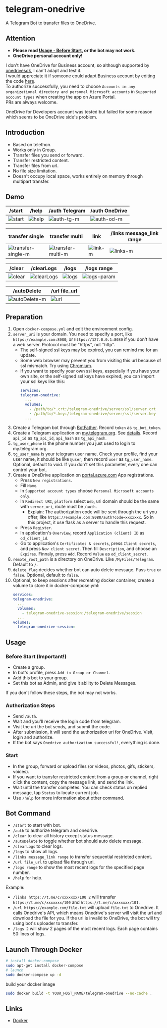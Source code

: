 # telegram-onedrive
A Telegram Bot to transfer files to OneDrive.

## Attention
- **Please read [Usage - Before Start](#before-start-important), or the bot may not work.**
- **OneDrive personal account only!**

I don't have OneDrive for Business account, so although supported by [onedrivesdk](https://github.com/OneDrive/onedrive-sdk-python#onedrive-for-business), I can't adapt and test it.  
I would appreciate it if someone could adapt Business account by editing the code [here](https://github.com/hlf20010508/telegram-onedrive/blob/658a808cb23a76975324c3f8ac87035c852581dd/modules/onedrive.py#L48C1).  
To authorize successfully, you need to choose `Accounts in any organizational directory and personal Microsoft accounts` in `Supported account types` when creating the app on Azure Portal.  
PRs are always welcome.

OneDrive for Developers account was tested but failed for some reason which seems to be OneDrive side's problem.

## Introduction
- Based on telethon.
- Works only in Group.
- Transfer files you send or forward.
- Transfer restricted content.
- Transfer files from url.
- No file size limitation.
- Doesn't occupy local space, works entirely on memory through multipart transfer.

## Demo
|/start|/help|/auth Telegram|/auth OneDrive|
|-|-|-|-|
|![start](https://github.com/hlf20010508/telegram-onedrive/assets/76218469/edd3f162-02fd-43c0-a6eb-46a7df890c0d)|![help](https://github.com/hlf20010508/telegram-onedrive/assets/76218469/821053dc-5983-431d-ae83-66d095ce2a4b)|![auth-tg-m](https://github.com/hlf20010508/telegram-onedrive/assets/76218469/4f35422d-cd92-4dac-ac8e-c63ead2db2cb)|![auth-od-m](https://github.com/hlf20010508/telegram-onedrive/assets/76218469/7dca129d-1d0f-49d3-9a88-eb2dc16956c0)|

|transfer single|transfer multi|link|/links message_link range|
|-|-|-|-|
|![transfer-single-m](https://github.com/hlf20010508/telegram-onedrive/assets/76218469/3c064e08-8051-4f4e-9896-5fca95fa707a)|![transfer-multi-m](https://github.com/hlf20010508/telegram-onedrive/assets/76218469/73f44d7d-e9cc-40fc-a7b1-547d04a5a0ec)|![link-m](https://github.com/hlf20010508/telegram-onedrive/assets/76218469/647f70d3-593c-4a12-bce3-462d6ae78aa5)|![links-m](https://github.com/hlf20010508/telegram-onedrive/assets/76218469/d862d200-9a1c-4642-88c8-610d5bddb49f)|

|/clear|/clearLogs|/logs|/logs range|
|-|-|-|-|
|![clear](https://github.com/hlf20010508/telegram-onedrive/assets/76218469/86485b4f-57b5-4a03-b74b-3bffd2800582)|![clearLogs](https://github.com/hlf20010508/telegram-onedrive/assets/76218469/f3a48b2a-12dc-4543-841e-bf76349f4a34)|![logs](https://github.com/hlf20010508/telegram-onedrive/assets/76218469/db07faa8-e8a9-4c4a-ae4f-bf1c88423280)|![logs-param](https://github.com/hlf20010508/telegram-onedrive/assets/76218469/b373456e-2525-45ba-9859-9580a8f93d72)|

|/autoDelete|/url file_url|
|-|-|
|![autoDelete-m](https://github.com/hlf20010508/telegram-onedrive/assets/76218469/ff564f9f-66b0-4296-afe4-e8e3cdf70428)|![url](https://github.com/hlf20010508/telegram-onedrive/assets/76218469/95994beb-815f-4e0f-a92c-69b5ffa19862)|

## Preparation
1. Open `docker-compose.yml` and edit the environment config.
2. `server_uri` is your domain. You need to specify a port, like `https://example.com:8080`, or `https://127.0.0.1:8080` if you don't have a web server. Protocol must be "https", not "http".
    - The self-signed ssl keys may be expired, you can remind me for an update.
    - Some web browser may prevent you from visiting this url because of ssl mismatch. Try using [Chromium](https://download-chromium.appspot.com).
    - If you want to specify your own ssl keys, especially if you have your own site, or the self-signed ssl keys have expired, you can import your ssl keys like this:
        ```docker-compose.yml
        services:
        telegram-onedrive:
          ...
          volumes:
            - /path/to/*.crt:/telegram-onedrive/server/ssl/server.crt
            - /path/to/*.key:/telegram-onedrive/server/ssl/server.key
          ...
        ```
3. Create a Telegram bot through [BotFather](https://t.me/BotFather). Record `token` as `tg_bot_token`.
4. Create a Telegram application on [my.telegram.org](https://my.telegram.org). See [details](https://docs.telethon.dev/en/stable/basic/signing-in.html). Record `api_id` as `tg_api_id`, `api_hash` as `tg_api_hash`.
5. `tg_user_phone` is the phone number you just used to login to my.telegram.org.
6. `tg_user_name` is your telegram user name. Check your profile, find your user name, it should be like `@user`, then record `user` as `tg_user_name`. Optional, default to void. If you don't set this parameter, every one can control your bot.
7. Create a OneDrive application on [portal.azure.com](https://portal.azure.com/#view/Microsoft_AAD_RegisteredApps/ApplicationsListBlade) App registrations.
    - Press `New registrations`.
    - Fill `Name`.
    - In `Supported account types` choose `Personal Microsoft accounts only`.
    - In `Redirect URI`, `platform` select `Web`, uri domain should be the same with `server_uri`, route must be `/auth`.
        - Explain: The authorization code will be sent through the uri you offer, like `https://example.com:8080/auth?code=xxxxxxx`. So in this project, it use flask as a server to handle this request.
    - Press `Register`.
    - In application's `Overview`, record `Application (client) ID` as `od_client_id`.
    - Go to application's `Certificates & secrets`, press `Client secrets`, and press `New client secret`. Then fill `Description`, and choose an `Expires`. Finnaly, press `Add`. Record `Value` as `od_client_secret`.
8. `remote_root_path` is a directory on OneDrive. Like `/MyFiles/Telegram`. Default to `/`.
9. `delete_flag` decides whether bot can auto delete message. Pass `true` or `false`. Optional, default to `false`.
10. Optional, to keep sessions after recreating docker container, create a volume to store it in docker-compose.yml:
    ```docker-compose.yml
    services:
    telegram-onedrive:
      ...
      volumes:
        - telegram-onedrive-session:/telegram-onedrive/session
      ...
    volumes:
      telegram-onedrive-session:
    ```

## Usage
### Before Start (Important!)
- Create a group.
- In bot's profile, press `Add to Group or Channel`.
- Add this bot to your group.
- Set this bot as Admin, and give it ability to Delete Messages.

If you don't follow these steps, the bot may not works.

### Authorization Steps
- Send `/auth`.
- Wait and you'll receive the login code from telegram.
- Visit the uri the bot sends, and submit the code.
- After submission, it will send the authorization uri for OneDrive. Visit, login and authorize.
- If the bot says `Onedrive authorization successful!`, everything is done.

### Start
- In the group, forward or upload files (or videos, photos, gifs, stickers, voices).
- If you want to transfer restricted content from a group or channel, right click the content, copy the message link, and send the link.
- Wait until the transfer completes. You can check status on replied message, tap `Status` to locate current job.
- Use `/help` for more information about other command.

## Bot Command
- `/start` to start with bot.
- `/auth` to authorize telegram and onedrive.
- `/clear` to clear all history except status message.
- `/autoDelete` to toggle whether bot should auto delete message.
- `/clearLogs` to clear logs.
- `/logs` to show all logs.
- `/links message_link range` to transfer sequential restricted content.
- `/url file_url` to upload file through url.
- `/logs range` to show the most recent logs for the specified page number.
- `/help` for help.

Example:  
- `/links https://t.me/c/xxxxxxx/100 2` will transfer `https://t.me/c/xxxxxxx/100` and `https://t.me/c/xxxxxxx/101`.
- `/url https://example.com/file.txt` will upload `file.txt` to Onedrive. It calls Onedrive's API, which means Onedrive's server will visit the url and download the file for you. If the url is invalid to OneDrive, the bot will try using bot's uploader to transfer.
- `/logs 2` will show 2 pages of the most recent logs. Each page contains 50 lines of logs.

## Launch Through Docker
```sh
# install docker-compose
sudo apt-get install docker-compose
# launch
sudo docker-compose up -d
```

build your docker image
```sh
sudo docker build -t YOUR_HOST_NAME/telegram-onedrive --no-cache .
```

## Links
- [Docker](https://hub.docker.com/repository/docker/hlf01/telegram-onedrive)
